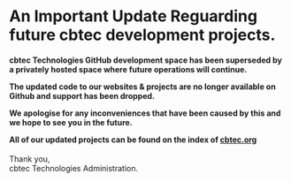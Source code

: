 
<h1>An Important Update Reguarding future cbtec development projects.</h1>

<h4>cbtec Technologies GitHub development space has been superseded by
a privately hosted space where future operations will continue.
  
The updated code to our websites & projects are no longer available 
on Github and support has been dropped.

We apologise for any inconveniences that have been caused by this
and we hope to see you in the future.

All of our updated projects can be found on the index of
 <a href="https://cbtec.org">cbtec.org</a></h4>

Thank you,<br>
cbtec Technologies Administration.
